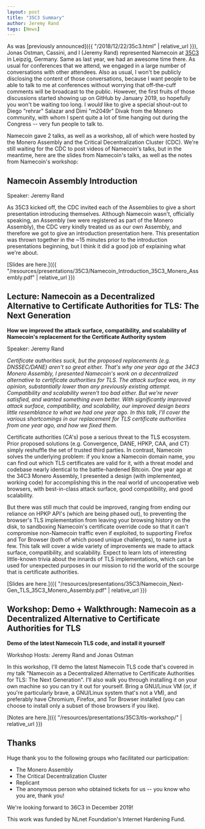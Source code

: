 ```yaml
---
layout: post
title: "35C3 Summary"
author: Jeremy Rand
tags: [News]
---
```


As was [previously announced]({{ "/2018/12/22/35c3.html" | relative_url }}), Jonas Ostman, Cassini, and I (Jeremy Rand) represented Namecoin at [35C3](https://events.ccc.de/congress/2018/wiki/index.php/Main_Page) in Leipzig, Germany.  Same as last year, we had an awesome time there.  As usual for conferences that we attend, we engaged in a large number of conversations with other attendees.  Also as usual, I won't be publicly disclosing the content of those conversations, because I want people to be able to talk to me at conferences without worrying that off-the-cuff comments will be broadcast to the public.  However, the first fruits of those discussions started showing up on GitHub by January 2019, so hopefully you won't be waiting too long.  I *would* like to give a special shout-out to Diego "rehrar" Salazar and Dimi "m2049r" Divak from the Monero community, with whom I spent quite a lot of time hanging out during the Congress -- very fun people to talk to.

Namecoin gave 2 talks, as well as a workshop, all of which were hosted by the Monero Assembly and the Critical Decentralization Cluster (CDC).  We're still waiting for the CDC to post videos of Namecoin's talks, but in the meantime, here are the slides from Namecoin's talks, as well as the notes from Namecoin's workshop:

## Namecoin Assembly Introduction

Speaker: Jeremy Rand

As 35C3 kicked off, the CDC invited each of the Assemblies to give a short presentation introducing themselves.  Although Namecoin wasn't, officially speaking, an Assembly (we were registered as part of the Monero Assembly), the CDC very kindly treated us as our own Assembly, and therefore we got to give an introduction presentation here.  This presentation was thrown together in the ~15 minutes prior to the introduction presentations beginning, but I think it did a good job of explaining what we're about.

[Slides are here.]({{ "/resources/presentations/35C3/Namecoin_Introduction_35C3_Monero_Assembly.pdf" | relative_url }})

## Lecture: Namecoin as a Decentralized Alternative to Certificate Authorities for TLS: The Next Generation

**How we improved the attack surface, compatibility, and scalability of Namecoin's replacement for the Certificate Authority system**

Speaker: Jeremy Rand

*Certificate authorities suck, but the proposed replacements (e.g. DNSSEC/DANE) aren't so great either. That's why one year ago at the 34C3 Monero Assembly, I presented Namecoin's work on a decentralized alternative to certificate authorities for TLS. The attack surface was, in my opinion, substantially lower than any previously existing attempt. Compatibility and scalability weren't too bad either. But we're never satisfied, and wanted something even better. With significantly improved attack surface, compatibility, and scalability, our improved design bears little resemblance to what we had one year ago. In this talk, I'll cover the various shortcomings in our replacement for TLS certificate authorities from one year ago, and how we fixed them.*

Certificate authorities (CA's) pose a serious threat to the TLS ecosystem. Prior proposed solutions (e.g. Convergence, DANE, HPKP, CAA, and CT) simply reshuffle the set of trusted third parties. In contrast, Namecoin solves the underlying problem: if you know a Namecoin domain name, you can find out which TLS certificates are valid for it, with a threat model and codebase nearly identical to the battle-hardened Bitcoin. One year ago at the 34C3 Monero Assembly, I presented a design (with implemented, working code) for accomplishing this in the real world of uncooperative web browsers, with best-in-class attack surface, good compatibility, and good scalability.

But there was still much that could be improved, ranging from ending our reliance on HPKP API's (which are being phased out), to preventing the browser's TLS implementation from leaving your browsing history on the disk, to sandboxing Namecoin's certificate override code so that it can't compromise non-Namecoin traffic even if exploited, to supporting Firefox and Tor Browser (both of which posed unique challenges), to name just a few. This talk will cover a wide variety of improvements we made to attack surface, compatibility, and scalability. Expect to learn lots of interesting little-known trivia about the innards of TLS implementations, which can be used for unexpected purposes in our mission to rid the world of the scourge that is certificate authorities.

[Slides are here.]({{ "/resources/presentations/35C3/Namecoin_Next-Gen_TLS_35C3_Monero_Assembly.pdf" | relative_url }})

## Workshop: Demo + Walkthrough: Namecoin as a Decentralized Alternative to Certificate Authorities for TLS

**Demo of the latest Namecoin TLS code, and install it yourself**

Workshop Hosts: Jeremy Rand and Jonas Ostman

In this workshop, I'll demo the latest Namecoin TLS code that's covered in my talk "Namecoin as a Decentralized Alternative to Certificate Authorities for TLS: The Next Generation". I'll also walk you through installing it on your own machine so you can try it out for yourself. Bring a GNU/Linux VM (or, if you're particularly brave, a GNU/Linux system that's not a VM), and preferably have Chromium, Firefox, and Tor Browser installed (you can choose to install only a subset of those browsers if you like).

[Notes are here.]({{ "/resources/presentations/35C3/tls-workshop/" | relative_url }})

## Thanks

Huge thank you to the following groups who facilitated our participation:

* The Monero Assembly
* The Critical Decentralization Cluster
* Replicant
* The anonymous person who obtained tickets for us -- you know who you are, thank you!

We're looking forward to 36C3 in December 2019!

This work was funded by NLnet Foundation's Internet Hardening Fund.
